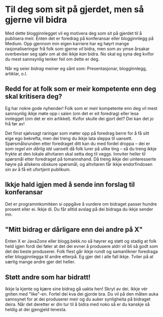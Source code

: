 # Til deg som sit på gjerdet, men så gjerne vil bidra

Med dette blogginnlegget vil eg motivera deg som sit på gjerdet til å publisera meir. Enten det er foredrag på konferansar eller blogginnlegg på Medium. Opp gjennom min eigen karriere har eg høyrt mange rasjonaliseringar frå folk som gjerne _vil_ bidra, men som av ymse årsakar overbeviser seg sjølv om at dei ikkje _kan_ bidra. No skal eg syna deg kvifor du mest sannsynlig tenker feil om dette er deg.

Når eg seier _bidrag_ meiner eg sånt som: Presentasjonar, blogginnlegg, artiklar, o.l.


## Redd for at folk som er meir kompetente enn deg skal kritisera deg?

Eg har nokre gode nyhender! Folk som er meir kompetente enn deg vil mest sannsynlig ikkje møte opp i salen (om det er eit foredrag) eller lesa innlegget (om det er ein artikkel). Kvifor skulle dei gjort det? Dei kan det jo frå før av!

Det finst sjølvsagt raringar som møter opp på foredrag berre for å få sitt eige ego bekrefta, men dei treng du ikkje lata sleppa til uansett. Spørsmålsrunden etter foredraget ditt kan du med fordel droppa – dei er _som regel ein dårlig idé_ uansett då folk lurer på ulike ting – så du treng ikkje frykte at den lokale altvitaren skal setta deg til veggs. Innviter heller til spørsmål etter foredraget på tomannshand. Då treng ikkje dei uinteresserte høyre på allskens obskure spørsmål, og altvitaren får ikkje endorfindosen sin av å få eit ufortjent publikum.


## Ikkje hald igjen med å sende inn forslag til konferansar

Det er programmkomitéen si oppgåve å vurdere om bidraget passer hundre prosent eller ei. Ikkje di. Du får alltid avslag på dei bidraga du ikkje sender inn.


## "Mitt bidrag er dårligare enn dei andre på X"

Enten X er JavaZone eller blogg.bekk.no så høyrer eg støtt og stadig at folk held igjen fordi dei føler at det dei evner å produsere aldri vil bli så godt som det dei beste produserer. Folk flest går ikkje rundt og samanlikner foredraga eller blogginnlegga til andre etterpå. Eg gjer det i alle fall ikkje. Tviler på at særlig mange andre gjer det heller.


## Støtt andre som har bidratt!

Ikkje la kjente og kjære sine bidrag gå uakta hen! Skryt av dei. Ikkje vér gniten med "like"-en. Fortel dei kva dei gjorde bra. Du vil på den måten auka sannsynet for at dei produserer meir og du auker synligheita på bidraget deira. Når det deretter er din tur til å bidra med noko så er du kanskje så heldig at dei gjengjeld tenesta.
